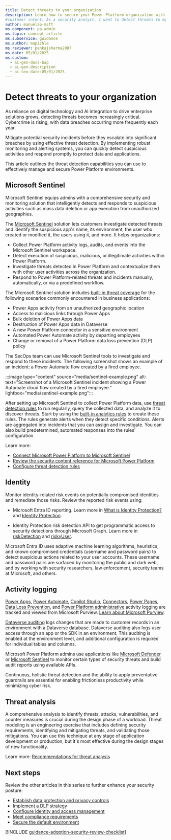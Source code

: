 ```yaml
---
title: Detect threats to your organization
description: Learn how to secure your Power Platform organization with activity logging, identity monitoring, and threat detection tools.
#customer intent: As a security analyst, I want to detect threats to my organization so that I can protect data and applications.
author: manuelap-msft
ms.component: pa-admin
ms.topic: concept-article
ms.subservice: guidance
ms.author: mapichle
ms.reviewer: pankajsharma2087
ms.date: 05/01/2025
ms.custom:
  - ai-gen-docs-bap
  - ai-gen-description
  - ai-seo-date:05/01/2025
---
```


# Detect threats to your organization

As reliance on digital technology and AI integration to drive enterprise solutions grows, detecting threats becomes increasingly critical. Cybercrime is rising, with data breaches occurring more frequently each year.

Mitigate potential security incidents before they escalate into significant breaches by using effective threat detection. By implementing robust monitoring and alerting systems, you can quickly detect suspicious activities and respond promptly to protect data and applications.

This article outlines the threat detection capabilities you can use to effectively manage and secure Power Platform environments.

## Microsoft Sentinel

Microsoft Sentinel equips admins with a comprehensive security and monitoring solution that intelligently detects and responds to suspicious activities such as mass data deletion or app execution from unauthorized geographies.

The [Microsoft Sentinel](/azure/sentinel/business-applications/solution-overview) solution lets customers investigate detected threats and identify the suspicious app's name, its environment, the user who created or modified it, the users using it, and more. It helps organizations:

- Collect Power Platform activity logs, audits, and events into the Microsoft Sentinel workspace.
- Detect execution of suspicious, malicious, or illegitimate activities within Power Platform.
- Investigate threats detected in Power Platform and contextualize them with other user activities across the organization.
- Respond to Power Platform-related threats and incidents manually, automatically, or via a predefined workflow.

The Microsoft Sentinel solution includes [built-in threat coverage](/azure/sentinel/business-applications/power-platform-solution-security-content#built-in-analytics-rules) for the following scenarios commonly encountered in business applications:

- Power Apps activity from an unauthorized geographic location
- Access to malicious links through Power Apps
- Bulk deletion of Power Apps data
- Destruction of Power Apps data in Dataverse
- A new Power Platform connector in a sensitive environment
- Automated Power Automate activity by departing employees
- Change or removal of a Power Platform data loss prevention (DLP) policy

The SecOps team can use Microsoft Sentinel tools to investigate and respond to these incidents. The following screenshot shows an example of an incident: a Power Automate flow created by a fired employee.

:::image type="content" source="media/sentinel-example.png" alt-text="Screenshot of a Microsoft Sentinel incident showing a Power Automate cloud flow created by a fired employee." lightbox="media/sentinel-example.png":::

After setting up Microsoft Sentinel to collect Power Platform data, use [threat detection rules](/azure/sentinel/threat-detection) to run regularly, query the collected data, and analyze it to discover threats. Start by using the [built-in analytics rules](/azure/sentinel/business-applications/power-platform-solution-security-content#built-in-analytics-rules) to create these rules. The rules generate alerts when they detect specific conditions. Alerts are aggregated into incidents that you can assign and investigate. You can also build predetermined, automated responses into the rules' configuration.

Learn more:

- [Connect Microsoft Power Platform to Microsoft Sentinel](/azure/sentinel/business-applications/deploy-power-platform-solution)
- [Review the security content reference for Microsoft Power Platform](/azure/sentinel/business-applications/power-platform-solution-security-content)
- [Configure threat detection rules](/azure/sentinel/threat-detection)

## Identity

Monitor identity-related risk events on potentially compromised identities and remediate those risks. Review the reported risk events using:

- Microsoft Entra ID reporting. Learn more in [What is Identity Protection?](/azure/active-directory/reports-monitoring/concept-user-at-risk) and [Identity Protection](/azure/active-directory/active-directory-identityprotection).

- Identity Protection risk detection API to get programmatic access to security detections through Microsoft Graph. Learn more in [riskDetection](/graph/api/resources/riskdetection) and [riskyUser](/graph/api/resources/riskyuser).

Microsoft Entra ID uses adaptive machine learning algorithms, heuristics, and known compromised credentials (username and password pairs) to detect suspicious actions related to your user accounts. These username and password pairs are surfaced by monitoring the public and dark web, and by working with security researchers, law enforcement, security teams at Microsoft, and others.

## Activity logging

[Power Apps](/power-platform/admin/logging-powerapps), [Power Automate](/power-platform/admin/logging-power-automate), [Copilot Studio](/microsoft-copilot-studio/admin-logging-copilot-studio), [Connectors](/power-platform/admin/connector-events-power-platform), [Power Pages](/power-platform/admin/logging-power-pages), [Data Loss Prevention](/power-platform/admin/dlp-activity-logging), and [Power Platform administrative](/power-platform/admin/admin-activity-logging) activity logging are tracked and viewed from Microsoft Purview. [Learn about Microsoft Purview](/purview/purview).

[Dataverse auditing](/power-platform/admin/manage-dataverse-auditing) logs changes that are made to customer records in an environment with a Dataverse database. Dataverse auditing also logs user access through an app or the SDK in an environment. This auditing is enabled at the environment level, and additional configuration is required for individual tables and columns.

Microsoft Power Platform admins use applications like [Microsoft Defender](/defender-endpoint/) or [Microsoft Sentinel](/azure/sentinel/business-applications/solution-overview) to monitor certain types of security threats and build audit reports using available APIs.

Continuous, holistic threat detection and the ability to apply preventative guardrails are essential for enabling frictionless productivity while minimizing cyber risk.

## Threat analysis

A comprehensive analysis to identify threats, attacks, vulnerabilities, and counter measures is crucial during the design phase of a workload. Threat modeling is an engineering exercise that includes defining security requirements, identifying and mitigating threats, and validating those mitigations. You can use this technique at any stage of application development or production, but it's most effective during the design stages of new functionality.

Learn more: [Recommendations for threat analysis](/power-platform/well-architected/security/threat-model#power-platform-facilitation)

## Next steps

Review the other articles in this series to further enhance your security posture:

- [Establish data protection and privacy controls](data-protection.md)
- [Implement a DLP strategy](dlp-strategy.md)
- [Configure identity and access management](conditional-access.md)
- [Meet compliance requirements](compliance.md)
- [Secure the default environment](secure-default-environment.md)

[!INCLUDE [guidance-adoption-security-review-checklist](../../includes/guidance-adoption-security-review-checklist.md)]
